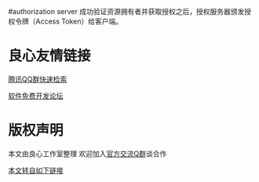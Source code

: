 #authorization server
成功验证资源拥有者并获取授权之后，授权服务器颁发授权令牌（Access Token）给客户端。


 # 良心友情链接

[腾讯QQ群快速检索](http://u.720life.cn/s/8cf73f7c)

[软件免费开发论坛](http://u.720life.cn/s/bbb01dc0)

# 版权声明 

本文由良心工作室整理 欢迎加入[官方交流Q群](https://u.720life.cn/s/f2316816)谈合作

[本文转自如下链接](http://u.720life.cn/g/2e71d0f0a5c601172267ba20d3a43c6e5a19f4c0c556f525328eb5ce10868c4f5c98b24ca3ea6ab556518bd678b6c0953d710cccf95e93087bf6527a7187c0be)